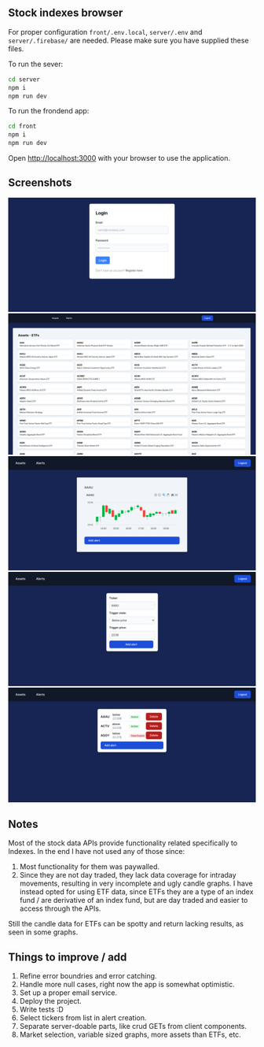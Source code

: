 ## Stock indexes browser

For proper configuration `front/.env.local`, `server/.env` and `server/.firebase/` are needed. Please make sure you have supplied these files.

To run the sever:

```bash
cd server
npm i
npm run dev
```

To run the frondend app:

```bash
cd front
npm i
npm run dev
```

Open [http://localhost:3000](http://localhost:3000) with your browser to use the application.

## Screenshots

![Login](screenshots/login.png)
![Dashboard](screenshots/dashboard.png)
![Candle Graph](screenshots/graph.png)
![Add Alert](screenshots/add_alert.png)
![List Alerts](screenshots/alerts_list.png)

## Notes

Most of the stock data APIs provide functionality related specifically to Indexes. In the end I have not used any of those since:
1. Most functionality for them was paywalled.
2. Since they are not day traded, they lack data coverage for intraday movements, resulting in very incomplete and ugly candle graphs.
I have instead opted for using ETF data, since ETFs they are a type of an index fund / are derivative of an index fund, but are day traded and easier to access through the APIs.

Still the candle data for ETFs can be spotty and return lacking results, as seen in some graphs.

## Things to improve / add

1. Refine error boundries and error catching.
2. Handle more null cases, right now the app is somewhat optimistic.
3. Set up a proper email service.
4. Deploy the project.
5. Write tests :D
6. Select tickers from list in alert creation.
7. Separate server-doable parts, like crud GETs from client components.
8. Market selection, variable sized graphs, more assets than ETFs, etc.
